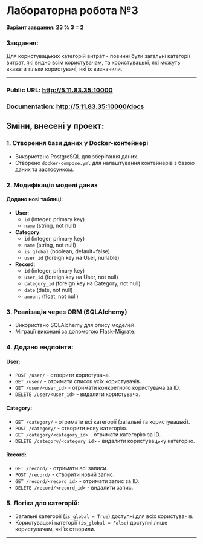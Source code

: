 # Лабораторна робота №3

**Варіант завдання: 23 % 3 = 2**

### Завдання:

Для користувацьких категорій витрат - повинні бути загальні категорії витрат, які видно всім користувачам, та користувацькі, які можуть вказати тільки користувачі, які їх визначили.

---

### Public URL: http://5.11.83.35:10000

### Documentation: http://5.11.83.35:10000/docs

## Зміни, внесені у проект:

### 1. Створення бази даних у Docker-контейнері
- Використано PostgreSQL для зберігання даних.
- Створено `docker-compose.yml` для налаштування контейнерів з базою даних та застосунком.

### 2. Модифікація моделі даних
#### Додано нові таблиці:
- **User**:
  - `id` (integer, primary key)
  - `name` (string, not null)
- **Category**:
  - `id` (integer, primary key)
  - `name` (string, not null)
  - `is_global` (boolean, default=false)
  - `user_id` (foreign key на User, nullable)
- **Record**:
  - `id` (integer, primary key)
  - `user_id` (foreign key на User, not null)
  - `category_id` (foreign key на Category, not null)
  - `date` (date, not null)
  - `amount` (float, not null)

### 3. Реалізація через ORM (SQLAlchemy)
- Використано SQLAlchemy для опису моделей.
- Міграції виконані за допомогою Flask-Migrate.

### 4. Додано ендпоінти:
#### **User**:
- `POST /user/` - створити користувача.
- `GET /user/` - отримати список усіх користувачів.
- `GET /user/<user_id>` - отримати конкретного користувача за ID.
- `DELETE /user/<user_id>` - видалити користувача.

#### **Category**:
- `GET /category/` - отримати всі категорії (загальні та користувацькі).
- `POST /category/` - створити нову категорію.
- `GET /category/<category_id>` - отримати категорію за ID.
- `DELETE /category/<category_id>` - видалити користувацьку категорію.

#### **Record**:
- `GET /record/` - отримати всі записи.
- `POST /record/` - створити новий запис.
- `GET /record/<record_id>` - отримати запис за ID.
- `DELETE /record/<record_id>` - видалити запис.

### 5. Логіка для категорій:
- Загальні категорії (`is_global = True`) доступні для всіх користувачів.
- Користувацькі категорії (`is_global = False`) доступні лише користувачам, які їх створили.

---